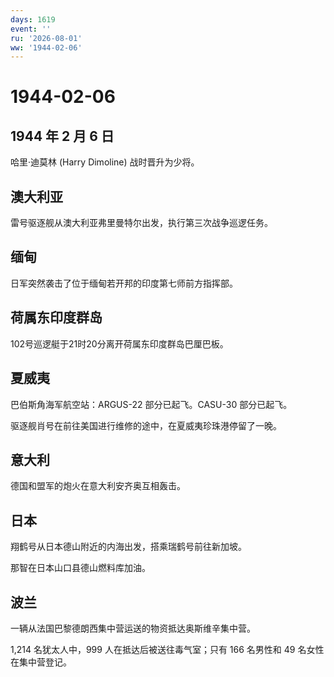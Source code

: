 ```yaml
---
days: 1619
event: ''
ru: '2026-08-01'
ww: '1944-02-06'
---
```


# 1944-02-06

## 1944 年 2 月 6 日

哈里·迪莫林 (Harry Dimoline) 战时晋升为少将。

## 澳大利亚

雷号驱逐舰从澳大利亚弗里曼特尔出发，执行第三次战争巡逻任务。

## 缅甸

日军突然袭击了位于缅甸若开邦的印度第七师前方指挥部。

## 荷属东印度群岛

102号巡逻艇于21时20分离开荷属东印度群岛巴厘巴板。

## 夏威夷

巴伯斯角海军航空站：ARGUS-22 部分已起飞。CASU-30 部分已起飞。

驱逐舰肖号在前往美国进行维修的途中，在夏威夷珍珠港停留了一晚。

## 意大利

德国和盟军的炮火在意大利安齐奥互相轰击。

## 日本

翔鹤号从日本德山附近的内海出发，搭乘瑞鹤号前往新加坡。

那智在日本山口县德山燃料库加油。

## 波兰

一辆从法国巴黎德朗西集中营运送的物资抵达奥斯维辛集中营。

1,214 名犹太人中，999 人在抵达后被送往毒气室；只有 166 名男性和 49
名女性在集中营登记。